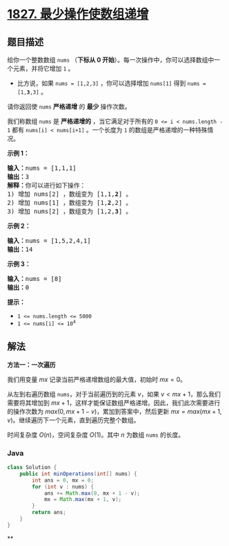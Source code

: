 # [1827. 最少操作使数组递增](https://leetcode.cn/problems/minimum-operations-to-make-the-array-increasing)

## 题目描述

<p>给你一个整数数组 <code>nums</code> （<strong>下标从 0 开始</strong>）。每一次操作中，你可以选择数组中一个元素，并将它增加 <code>1</code> 。</p>

<ul>
	<li>比方说，如果 <code>nums = [1,2,3]</code> ，你可以选择增加 <code>nums[1]</code> 得到 <code>nums = [1,<b>3</b>,3]</code> 。</li>
</ul>

<p>请你返回使 <code>nums</code> <strong>严格递增</strong> 的 <strong>最少</strong> 操作次数。</p>

<p>我们称数组 <code>nums</code> 是 <strong>严格递增的</strong> ，当它满足对于所有的 <code>0 &lt;= i &lt; nums.length - 1</code> 都有 <code>nums[i] &lt; nums[i+1]</code> 。一个长度为 <code>1</code> 的数组是严格递增的一种特殊情况。</p>



<p><strong>示例 1：</strong></p>

<pre><b>输入：</b>nums = [1,1,1]
<b>输出：</b>3
<b>解释：</b>你可以进行如下操作：
1) 增加 nums[2] ，数组变为 [1,1,<strong>2</strong>] 。
2) 增加 nums[1] ，数组变为 [1,<strong>2</strong>,2] 。
3) 增加 nums[2] ，数组变为 [1,2,<strong>3</strong>] 。
</pre>

<p><strong>示例 2：</strong></p>

<pre><b>输入：</b>nums = [1,5,2,4,1]
<b>输出：</b>14
</pre>

<p><strong>示例 3：</strong></p>

<pre><b>输入：</b>nums = [8]
<b>输出：</b>0
</pre>



<p><strong>提示：</strong></p>

<ul>
	<li><code>1 &lt;= nums.length &lt;= 5000</code></li>
	<li><code>1 &lt;= nums[i] &lt;= 10<sup>4</sup></code></li>
</ul>

## 解法

**方法一：一次遍历**

我们用变量 $mx$ 记录当前严格递增数组的最大值，初始时 $mx = 0$。

从左到右遍历数组 `nums`，对于当前遍历到的元素 $v$，如果 $v \lt mx + 1$，那么我们需要将其增加到 $mx + 1$，这样才能保证数组严格递增。因此，我们此次需要进行的操作次数为 $max(0, mx + 1 - v)$，累加到答案中，然后更新 $mx=max(mx + 1, v)$。继续遍历下一个元素，直到遍历完整个数组。

时间复杂度 $O(n)$，空间复杂度 $O(1)$。其中 $n$ 为数组 `nums` 的长度。

### **Java**

```java
class Solution {
    public int minOperations(int[] nums) {
        int ans = 0, mx = 0;
        for (int v : nums) {
            ans += Math.max(0, mx + 1 - v);
            mx = Math.max(mx + 1, v);
        }
        return ans;
    }
}
```

**
